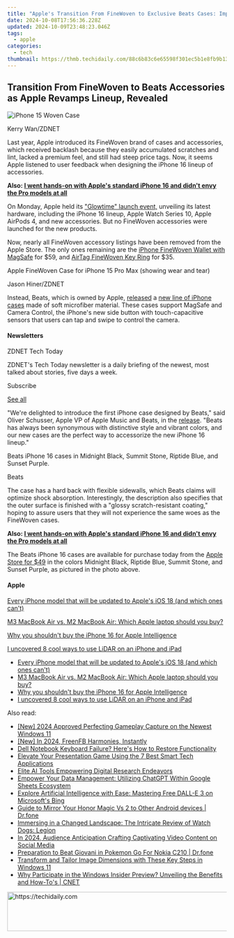 ```yaml
---
title: "Apple's Transition From FineWoven to Exclusive Beats Cases: Implications and Insights | ZDNet"
date: 2024-10-08T17:56:36.228Z
updated: 2024-10-09T23:48:23.046Z
tags:
  - apple
categories:
  - tech
thumbnail: https://thmb.techidaily.com/88c6b83c6e65598f301ec5b1e8fb9b13fd16a0c81d9ff03972a4b84d06ac7c03.jpg
---
```


## Transition From FineWoven to Beats Accessories as Apple Revamps Lineup, Revealed

![iPhone 15 Woven Case](https://www.zdnet.com/a/img/resize/43b08394f564e40f12fc747ca47381417c307902/2023/09/12/ffc5a07c-8609-41f3-bf99-6e83ac33e317/iphone-15-woven-case-close-up.jpg?auto=webp&width=1280)

Kerry Wan/ZDNET

Last year, Apple introduced its FineWoven brand of cases and accessories, which received backlash because they easily accumulated scratches and lint, lacked a premium feel, and still had steep price tags. Now, it seems Apple listened to user feedback when designing the iPhone 16 lineup of accessories.

**Also: [I went hands-on with Apple's standard iPhone 16 and didn't envy the Pro models at all](https://www.zdnet.com/article/i-went-hands-on-with-apples-standard-iphone-16-and-didnt-envy-the-pro-models-at-all/)**

On Monday, Apple held its ["Glowtime" launch event,](https://www.zdnet.com/article/everything-apple-announced-at-iphone-16-event-airpods-apple-watch-series-10-ai-more/) unveiling its latest hardware, including the iPhone 16 lineup, Apple Watch Series 10, Apple AirPods 4, and new accessories. But no FineWoven accessories were launched for the new products. 

Now, nearly all FineWoven accessory listings have been removed from the Apple Store. The only ones remaining are the [iPhone FineWoven Wallet with MagSafe](https://apple.sjv.io/c/159047/435031/7613?&sharedid=zdnet&partnerpropertyid=1980086&u=https%3A%2F%2Fwww.apple.com%2Fshop%2Fproduct%2FMA6Y4ZM%2FA%2Fiphone-finewoven-wallet-with-magsafe-dark-green%3Ffnode%3Df3cb1fed62077a73f300189ec3df066893496cde6ac82a182c58b2daed7a7125bb686189f2eb8f426326edd427855bf711e8bc8817a3dc4096fcc9fa8df2dfdd6b394ec9e20003b3b5f0e4f672ed2efc7555067b96d4ac69789312d25da21d47&subId1=zd-%5F%5FCOM%5FCLICK%5FID%5F%5F-dtp) for $59, and [AirTag FineWoven Key Ring](https://apple.sjv.io/c/159047/435031/7613?&sharedid=zdnet&partnerpropertyid=1980086&u=https%3A%2F%2Fwww.apple.com%2Fshop%2Fproduct%2FMA7J4ZM%2FA%2Fairtag-finewoven-key-ring-dark-green%3Ffnode%3D6691bcb51f5eb21489729fe1ad2aff3b0d29741635422fd208f84083fff22a00f74fb57cde75c5121737d4ea2a97d50cdf3ca70fb195d2c89665f4944338a4e21a9a3cd89bea07e45261050b7557a7afcde48e4f4c2305575a8f17d59e388242&subId1=zd-%5F%5FCOM%5FCLICK%5FID%5F%5F-dtp) for $35\. 

Apple FineWoven Case for iPhone 15 Pro Max (showing wear and tear)

Jason Hiner/ZDNET

Instead, Beats, which is owned by Apple, [released](https://www.businesswire.com/news/home/20240908177203/en/Beats-introduces-new-line-of-cases-with-MagSafe-and-Camera-Control-support-for-the-iPhone-16-lineup) a [new line of iPhone cases](https://apple.sjv.io/c/159047/435031/7613?&sharedid=zdnet&partnerpropertyid=1980086&u=https%3A%2F%2Fwww.apple.com%2Fshop%2Fproduct%2FMCFM4LL%2FA%2Fbeats-iphone-16-pro-case-with-magsafe-summit-stone&subId1=zd-%5F%5FCOM%5FCLICK%5FID%5F%5F-dtp) made of soft microfiber material. These cases support MagSafe and Camera Control, the iPhone's new side button with touch-capacitive sensors that users can tap and swipe to control the camera. 

#### Newsletters

ZDNET Tech Today

ZDNET's Tech Today newsletter is a daily briefing of the newest, most talked about stories, five days a week.

 Subscribe

[See all](https://www.zdnet.com/newsletters/)

"We're delighted to introduce the first iPhone case designed by Beats," said Oliver Schusser, Apple VP of Apple Music and Beats, in the [release](https://www.businesswire.com/news/home/20240908177203/en/Beats-introduces-new-line-of-cases-with-MagSafe-and-Camera-Control-support-for-the-iPhone-16-lineup). "Beats has always been synonymous with distinctive style and vibrant colors, and our new cases are the perfect way to accessorize the new iPhone 16 lineup."

Beats iPhone 16 cases in Midnight Black, Summit Stone, Riptide Blue, and Sunset Purple.

Beats

The case has a hard back with flexible sidewalls, which Beats claims will optimize shock absorption. Interestingly, the description also specifies that the outer surface is finished with a "glossy scratch-resistant coating," hoping to assure users that they will not experience the same woes as the FineWoven cases. 

**Also: [I went hands-on with Apple's standard iPhone 16 and didn't envy the Pro models at all](https://www.zdnet.com/article/i-went-hands-on-with-apples-standard-iphone-16-and-didnt-envy-the-pro-models-at-all/)**

The Beats iPhone 16 cases are available for purchase today from the [Apple Store for $49](https://apple.sjv.io/c/159047/435031/7613?&sharedid=zdnet&partnerpropertyid=1980086&u=https%3A%2F%2Fwww.apple.com%2Fshop%2Fproduct%2FMCFK4LL%2FA%2Fbeats-iphone-16-plus-case-with-magsafe-sunset-purple%3Ffnode%3De3149c35d1a49ce29a92c1cc8f1f990c0b6875dc9178b78bfbd7467ada10817bda0e4d619e69b03bd7beebb98b57f3b2633d340ad518dfb4e858e69192470fe8c23ab74ff09f24397ba081dbe9877595fb941702fa3bb70062842a49ef735128&subId1=zd-%5F%5FCOM%5FCLICK%5FID%5F%5F-dtp) in the colors Midnight Black, Riptide Blue, Summit Stone, and Sunset Purple, as pictured in the photo above. 

#### Apple

[Every iPhone model that will be updated to Apple's iOS 18 (and which ones can't)](https://www.zdnet.com/article/every-iphone-model-compatible-with-apples-ios-18-and-which-ones-arent/ "Every iPhone model that will be updated to Apple's iOS 18 (and which ones can't)")

[M3 MacBook Air vs. M2 MacBook Air: Which Apple laptop should you buy?](https://www.zdnet.com/article/m3-macbook-air-vs-m2-macbook-air/ "M3 MacBook Air vs. M2 MacBook Air: Which Apple laptop should you buy?")

[Why you shouldn't buy the iPhone 16 for Apple Intelligence](https://www.zdnet.com/article/why-you-shouldnt-buy-the-iphone-16-for-apple-intelligence/ "Why you shouldn't buy the iPhone 16 for Apple Intelligence")

[I uncovered 8 cool ways to use LiDAR on an iPhone and iPad](https://www.zdnet.com/article/i-uncovered-8-cool-ways-to-use-lidar-on-an-iphone-and-ipad/ "I uncovered 8 cool ways to use LiDAR on an iPhone and iPad")

* [Every iPhone model that will be updated to Apple's iOS 18 (and which ones can't)](https://www.zdnet.com/article/every-iphone-model-compatible-with-apples-ios-18-and-which-ones-arent/ "Every iPhone model that will be updated to Apple's iOS 18 (and which ones can't)")
* [M3 MacBook Air vs. M2 MacBook Air: Which Apple laptop should you buy?](https://www.zdnet.com/article/m3-macbook-air-vs-m2-macbook-air/ "M3 MacBook Air vs. M2 MacBook Air: Which Apple laptop should you buy?")
* [Why you shouldn't buy the iPhone 16 for Apple Intelligence](https://www.zdnet.com/article/why-you-shouldnt-buy-the-iphone-16-for-apple-intelligence/ "Why you shouldn't buy the iPhone 16 for Apple Intelligence")
* [I uncovered 8 cool ways to use LiDAR on an iPhone and iPad](https://www.zdnet.com/article/i-uncovered-8-cool-ways-to-use-lidar-on-an-iphone-and-ipad/ "I uncovered 8 cool ways to use LiDAR on an iPhone and iPad")

<ins class="adsbygoogle"
     style="display:block"
     data-ad-format="autorelaxed"
     data-ad-client="ca-pub-7571918770474297"
     data-ad-slot="1223367746"></ins>

<ins class="adsbygoogle"
     style="display:block"
     data-ad-client="ca-pub-7571918770474297"
     data-ad-slot="8358498916"
     data-ad-format="auto"
     data-full-width-responsive="true"></ins>

<span class="atpl-alsoreadstyle">Also read:</span>
<div><ul>
<li><a href="https://screen-mirroring-recording.techidaily.com/new-2024-approved-perfecting-gameplay-capture-on-the-newest-windows-11/"><u>[New] 2024 Approved Perfecting Gameplay Capture on the Newest Windows 11</u></a></li>
<li><a href="https://facebook-video-content.techidaily.com/new-in-2024-freenfb-harmonies-instantly/"><u>[New] In 2024, FreenFB Harmonies, Instantly</u></a></li>
<li><a href="https://win-howtos.techidaily.com/dell-notebook-keyboard-failure-heres-how-to-restore-functionality/"><u>Dell Notebook Keyboard Failure? Here's How to Restore Functionality</u></a></li>
<li><a href="https://tech-haven.techidaily.com/elevate-your-presentation-game-using-the-7-best-smart-tech-applications/"><u>Elevate Your Presentation Game Using the 7 Best Smart Tech Applications</u></a></li>
<li><a href="https://tech-haven.techidaily.com/elite-ai-tools-empowering-digital-research-endeavors/"><u>Elite AI Tools Empowering Digital Research Endeavors</u></a></li>
<li><a href="https://tech-haven.techidaily.com/empower-your-data-management-utilizing-chatgpt-within-google-sheets-ecosystem/"><u>Empower Your Data Management: Utilizing ChatGPT Within Google Sheets Ecosystem</u></a></li>
<li><a href="https://tech-haven.techidaily.com/explore-artificial-intelligence-with-ease-mastering-free-dall-e-3-on-microsofts-bing/"><u>Explore Artificial Intelligence with Ease: Mastering Free DALL-E 3 on Microsoft's Bing</u></a></li>
<li><a href="https://screen-mirror.techidaily.com/guide-to-mirror-your-honor-magic-vs-2-to-other-android-devices-drfone-by-drfone-android/"><u>Guide to Mirror Your Honor Magic Vs 2 to Other Android devices | Dr.fone</u></a></li>
<li><a href="https://buynow-info.techidaily.com/immersing-in-a-changed-landscape-the-intricate-review-of-watch-dogs-legion/"><u>Immersing in a Changed Landscape: The Intricate Review of Watch Dogs: Legion</u></a></li>
<li><a href="https://instagram-video-files.techidaily.com/in-2024-audience-anticipation-crafting-captivating-video-content-on-social-media/"><u>In 2024, Audience Anticipation Crafting Captivating Video Content on Social Media</u></a></li>
<li><a href="https://android-pokemon-go.techidaily.com/preparation-to-beat-giovani-in-pokemon-go-for-nokia-c210-drfone-by-drfone-virtual-android/"><u>Preparation to Beat Giovani in Pokemon Go For Nokia C210 | Dr.fone</u></a></li>
<li><a href="https://win11-tips.techidaily.com/transform-and-tailor-image-dimensions-with-these-key-steps-in-windows-11/"><u>Transform and Tailor Image Dimensions with These Key Steps in Windows 11</u></a></li>
<li><a href="https://win-superb.techidaily.com/why-participate-in-the-windows-insider-preview-unveiling-the-benefits-and-how-tos-cnet/"><u>Why Participate in the Windows Insider Preview? Unveiling the Benefits and How-To's | CNET</u></a></li>
</ul></div>

<!-- affiliate ads begin -->
<a href="https://ephamedtechinc.pxf.io/c/5597632/2137203/26400" target="_top" id="2137203">
  <img src="//a.impactradius-go.com/display-ad/26400-2137203" border="0" alt="https://techidaily.com" width="728" height="90"/>
</a>
<img height="0" width="0" src="https://ephamedtechinc.pxf.io/i/5597632/2137203/26400" style="position:absolute;visibility:hidden;" border="0" />
<!-- affiliate ads end -->

